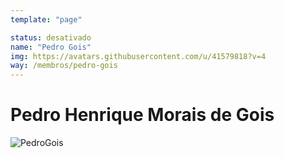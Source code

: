 ```yaml
---
template: "page"

status: desativado
name: "Pedro Gois"
img: https://avatars.githubusercontent.com/u/41579818?v=4
way: /membros/pedro-gois
---
```


# Pedro Henrique Morais de Gois

![PedroGois](https://avatars.githubusercontent.com/u/41579818?v=4)